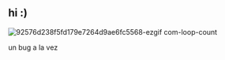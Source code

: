 ## hi :)

![92576d238f5fd179e7264d9ae6fc5568-ezgif com-loop-count](https://github.com/user-attachments/assets/7e5f587c-fba4-48d4-9d56-032c097c435e)


un bug a la vez 
